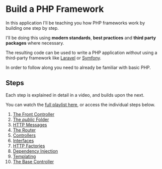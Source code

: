 # Build a PHP Framework

In this application I'll be teaching you how PHP frameworks work by building one step by step.

I'll be doing this using **modern standards**, **best practices** and **third party packages** where necessary.

The resulting code can be used to write a PHP application _without_ using a third-party framework like [Laravel](https://laravel.com/) or [Symfony](https://symfony.com/).

In order to follow along you need to already be familiar with basic PHP.

## Steps

Each step is explained in detail in a video, and builds upon the next.

You can watch the [full playlist here](https://www.youtube.com/playlist?list=PLFbnPuoQkKseimWeA4UFo1BPFTeXnv_1S), or access the individual steps below.

1. [The Front Controller](https://youtu.be/pZTp5NohRfE)
1. [The _public_ Folder](https://youtu.be/RM_yYBlXNxg)
1. [HTTP Messages](https://youtu.be/VLcJi0hyoFw)
1. [The Router](https://youtu.be/nfIURhvknac)
1. [Controllers](https://youtu.be/7JZ7x4bwXq4)
1. [Interfaces](https://youtu.be/ueP1zDyqigQ)
1. [HTTP Factories](https://youtu.be/ODoIwRGQhyw)
1. [Dependency Injection](https://youtu.be/vDdW_lgitAA)
1. [Templating](https://youtu.be/Vo2i9fj3QRY)
1. [The Base Controller](https://youtu.be/xL0KtEQjSo0)

